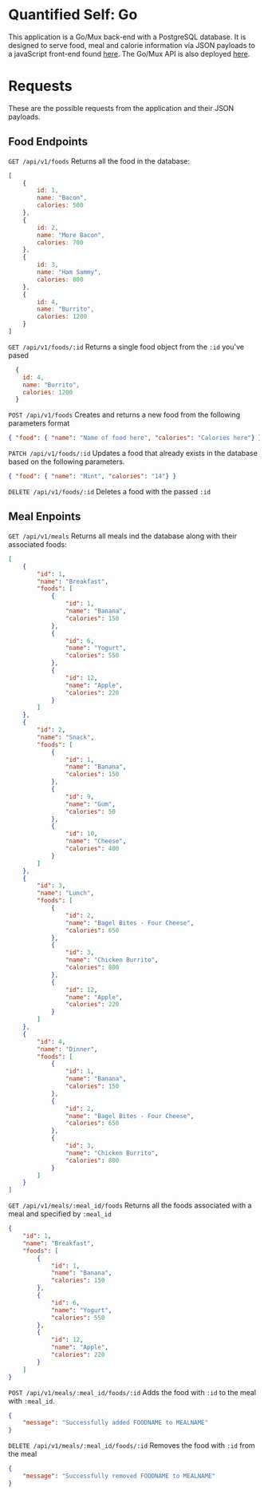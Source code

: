# Quantified Self: Go

This application is a Go/Mux back-end with a PostgreSQL database. It is designed to serve food, meal and calorie information via JSON payloads to a javaScript front-end found [here](http://roasted-throat.surge.sh/index.html). The Go/Mux API is also deployed [here](https://qs-go.herokuapp.com/).

# Requests
These are the possible requests from the application and their JSON payloads.
## Food Endpoints
`GET /api/v1/foods` Returns all the food in the database:
```javascript
[
    {
        id: 1,
        name: "Bacon",
        calories: 500
    },
    {
        id: 2,
        name: "More Bacon",
        calories: 700
    },
    {
        id: 3,
        name: "Ham Sammy",
        calories: 800
    },
    {
        id: 4,
        name: "Burrito",
        calories: 1200
    }
]
```
`GET /api/v1/foods/:id` Returns a single food object from the `:id` you've pased
```javascript
  {
    id: 4,
    name: "Burrito",
    calories: 1200
  }
```
`POST /api/v1/foods` Creates and returns a new food from the following parameters format
```JSON
{ "food": { "name": "Name of food here", "calories": "Calories here"} }
```
`PATCH /api/v1/foods/:id` Updates a food that already exists in the database based on the following parameters.
```JSON
{ "food": { "name": "Mint", "calories": "14"} }
```
`DELETE /api/v1/foods/:id` Deletes a food with the passed `:id`
## Meal Enpoints
`GET /api/v1/meals` Returns all meals ind the database along with their associated foods:
```JSON
[
    {
        "id": 1,
        "name": "Breakfast",
        "foods": [
            {
                "id": 1,
                "name": "Banana",
                "calories": 150
            },
            {
                "id": 6,
                "name": "Yogurt",
                "calories": 550
            },
            {
                "id": 12,
                "name": "Apple",
                "calories": 220
            }
        ]
    },
    {
        "id": 2,
        "name": "Snack",
        "foods": [
            {
                "id": 1,
                "name": "Banana",
                "calories": 150
            },
            {
                "id": 9,
                "name": "Gum",
                "calories": 50
            },
            {
                "id": 10,
                "name": "Cheese",
                "calories": 400
            }
        ]
    },
    {
        "id": 3,
        "name": "Lunch",
        "foods": [
            {
                "id": 2,
                "name": "Bagel Bites - Four Cheese",
                "calories": 650
            },
            {
                "id": 3,
                "name": "Chicken Burrito",
                "calories": 800
            },
            {
                "id": 12,
                "name": "Apple",
                "calories": 220
            }
        ]
    },
    {
        "id": 4,
        "name": "Dinner",
        "foods": [
            {
                "id": 1,
                "name": "Banana",
                "calories": 150
            },
            {
                "id": 2,
                "name": "Bagel Bites - Four Cheese",
                "calories": 650
            },
            {
                "id": 3,
                "name": "Chicken Burrito",
                "calories": 800
            }
        ]
    }
]
```
`GET /api/v1/meals/:meal_id/foods` Returns all the foods associated with a meal and  specified by `:meal_id`
```JSON
{
    "id": 1,
    "name": "Breakfast",
    "foods": [
        {
            "id": 1,
            "name": "Banana",
            "calories": 150
        },
        {
            "id": 6,
            "name": "Yogurt",
            "calories": 550
        },
        {
            "id": 12,
            "name": "Apple",
            "calories": 220
        }
    ]
}
```
`POST /api/v1/meals/:meal_id/foods/:id` Adds the food with `:id` to the meal with `:meal_id`.
```JSON
{
    "message": "Successfully added FOODNAME to MEALNAME"
}
```
`DELETE /api/v1/meals/:meal_id/foods/:id` Removes the food with `:id` from the meal
```JSON
{
    "message": "Successfully removed FOODNAME to MEALNAME"
}
```
